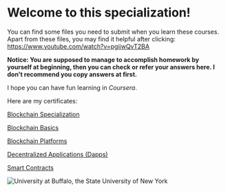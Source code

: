 # Welcome to this specialization!

You can find some files you need to submit when you learn these courses. Apart from these files, you may find it helpful after clicking: https://www.youtube.com/watch?v=pgiiwQvT2BA 

**Notice: You are supposed to manage to accomplish homework by yourself at beginning, then you can check or refer your answers here. I don't recommend you copy answers at first.** 

I hope you can have fun learning in *Coursera*.

Here are my certificates:


[Blockchain Specialization](https://coursera.org/share/3f4952b38d4f9ecc201dc5bc0d74cd7c)

[Blockchain Basics](https://coursera.org/share/55d0c7ee8414379ebb1e483523f3d899)

[Blockchain Platforms](https://coursera.org/share/f643eaed2620f66c7d15d2c3a2dd7409)

[Decentralized Applications (Dapps)](https://coursera.org/share/ab2e13a810159d42f79cd46b9118c327)

[Smart Contracts](https://coursera.org/share/be3c3f01801ebdd005e65333b45f41dd)

![University at Buffalo, the State University of New York](https://upload.wikimedia.org/wikipedia/commons/thumb/3/33/University_at_Buffalo_logo.svg/413px-University_at_Buffalo_logo.svg.png)





